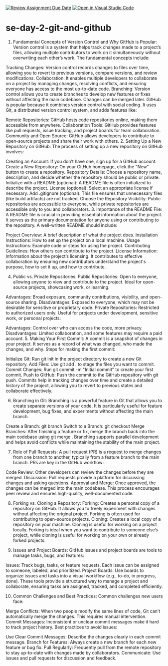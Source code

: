 [![Review Assignment Due Date](https://classroom.github.com/assets/deadline-readme-button-22041afd0340ce965d47ae6ef1cefeee28c7c493a6346c4f15d667ab976d596c.svg)](https://classroom.github.com/a/8wgCKhpZ)
[![Open in Visual Studio Code](https://classroom.github.com/assets/open-in-vscode-2e0aaae1b6195c2367325f4f02e2d04e9abb55f0b24a779b69b11b9e10269abc.svg)](https://classroom.github.com/online_ide?assignment_repo_id=18372690&assignment_repo_type=AssignmentRepo)
# se-day-2-git-and-github
1. Fundamental Concepts of Version Control and Why GitHub is Popular:
Version control is a system that helps track changes made to a project’s files, allowing multiple contributors to work on it simultaneously without overwriting each other’s work. The fundamental concepts include:

Tracking Changes: Version control records changes to files over time, allowing you to revert to previous versions, compare versions, and review modifications.
Collaboration: It enables multiple developers to collaborate on a project by managing changes, resolving conflicts, and ensuring everyone has access to the most up-to-date code.
Branching: Version control allows you to create branches to develop new features or fixes without affecting the main codebase. Changes can be merged later.
GitHub is popular because it combines version control with social coding. It uses Git, a distributed version control system, and adds features like:

Remote Repositories: GitHub hosts code repositories online, making them accessible from anywhere.
Collaboration Tools: GitHub provides features like pull requests, issue tracking, and project boards for team collaboration.
Community and Open Source: GitHub allows developers to contribute to open-source projects and share their work with others.
2. Setting Up a New Repository on GitHub:
The process of setting up a new repository on GitHub involves:

Creating an Account: If you don’t have one, sign up for a GitHub account.
Create a New Repository: On your GitHub homepage, click the "New" button to create a repository.
Repository Details: Choose a repository name, description, and decide whether the repository should be public or private.
Initialize with a README (optional): A README file is often initialized to describe the project.
License (optional): Select an appropriate license if necessary.
Add .gitignore (optional): This file ensures that unnecessary files (like build artifacts) are not tracked.
Choose the Repository Visibility: Public repositories are accessible to everyone, while private repositories are accessible only to you and collaborators.
3. Importance of the README File:
A README file is crucial in providing essential information about the project. It serves as the primary documentation for anyone using or contributing to the repository. A well-written README should include:

Project Overview: A brief description of what the project does.
Installation Instructions: How to set up the project on a local machine.
Usage Instructions: Example code or steps for using the project.
Contributing Guidelines: How others can contribute to the project.
License Information: Information about the project’s licensing.
It contributes to effective collaboration by ensuring new contributors understand the project's purpose, how to set it up, and how to contribute.

4. Public vs. Private Repositories:
Public Repositories: Open to everyone, allowing anyone to view and contribute to the project. Ideal for open-source projects, showcasing work, or learning.

Advantages: Broad exposure, community contributions, visibility, and open-source sharing.
Disadvantages: Exposed to everyone, which may not be desirable for sensitive or proprietary code.
Private Repositories: Restricted to authorized users only. Useful for projects under development, sensitive work, or personal projects.

Advantages: Control over who can access the code, more privacy.
Disadvantages: Limited collaboration, and some features may require a paid account.
5. Making Your First Commit:
A commit is a snapshot of changes in your project. It serves as a record of what was changed, who made the changes, and why. Steps for making the first commit:

Initialize Git: Run git init in the project directory to create a new Git repository.
Add Files: Use git add . to stage the files you want to commit.
Commit Changes: Run git commit -m "Initial commit" to create your first commit.
Push to GitHub: Push the commit to the GitHub repository with git push.
Commits help in tracking changes over time and create a detailed history of the project, allowing you to revert to previous states and collaborate effectively.

6. Branching in Git:
Branching is a powerful feature in Git that allows you to create separate versions of your code. It is particularly useful for feature development, bug fixes, and experiments without affecting the main branch.

Create a Branch: git branch <branch-name>
Switch to a Branch: git checkout <branch-name>
Merge Branches: After finishing a feature or fix, merge the branch back into the main codebase using git merge <branch-name>.
Branching supports parallel development and helps avoid conflicts while maintaining the stability of the main project.

7. Role of Pull Requests:
A pull request (PR) is a request to merge changes from one branch to another, typically from a feature branch to the main branch. PRs are key in the GitHub workflow:

Code Review: Other developers can review the changes before they are merged.
Discussion: Pull requests provide a platform for discussing changes and asking questions.
Approval and Merge: Once approved, the changes can be merged into the main codebase.
This process encourages peer review and ensures high-quality, well-documented code.

8. Forking vs. Cloning a Repository:
Forking: Creates a personal copy of a repository on GitHub. It allows you to freely experiment with changes without affecting the original project. Forking is often used for contributing to open-source projects.
Cloning: Creates a local copy of a repository on your machine. Cloning is useful for working on a project locally.
Forking is ideal when you want to contribute to someone else’s project, while cloning is useful for working on your own or already forked projects.

9. Issues and Project Boards:
GitHub issues and project boards are tools to manage tasks, bugs, and features:

Issues: Track bugs, tasks, or feature requests. Each issue can be assigned to someone, labeled, and prioritized.
Project Boards: Use boards to organize issues and tasks into a visual workflow (e.g., to-do, in progress, done).
These tools provide a structured way to manage a project and collaborate, ensuring tasks are assigned, tracked, and completed efficiently.

10. Common Challenges and Best Practices:
Common challenges new users face:

Merge Conflicts: When two people modify the same lines of code, Git can’t automatically merge the changes. This requires manual intervention.
Commit Messages: Inconsistent or unclear commit messages make it hard to track project history.
Best practices to avoid issues:

Use Clear Commit Messages: Describe the changes clearly in each commit message.
Branch for Features: Always create a new branch for each new feature or bug fix.
Pull Regularly: Frequently pull from the remote repository to stay up-to-date with changes made by collaborators.
Communicate: Use issues and pull requests for discussion and feedback.
